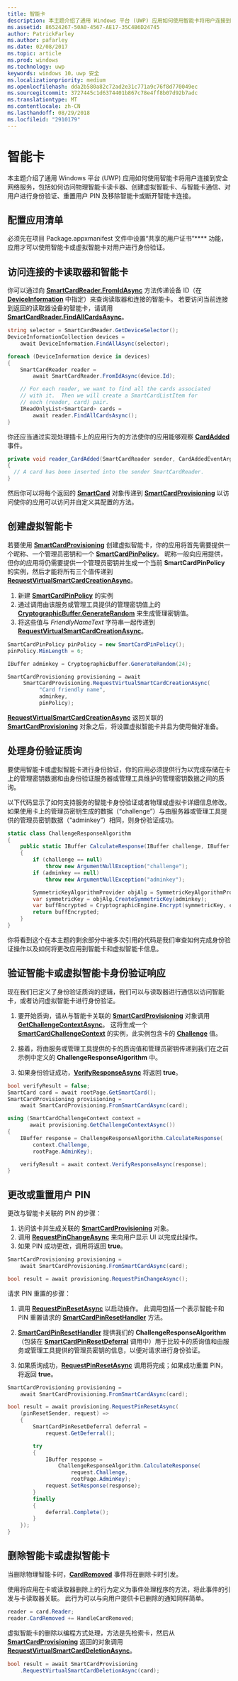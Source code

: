 ```yaml
---
title: 智能卡
description: 本主题介绍了通用 Windows 平台 (UWP) 应用如何使用智能卡将用户连接到安全网络服务，包括如何访问物理智能卡读卡器、创建虚拟智能卡、与智能卡通信、对用户进行身份验证、重置用户 PIN 及移除智能卡或断开智能卡连接。
ms.assetid: 86524267-50A0-4567-AE17-35C4B6D24745
author: PatrickFarley
ms.author: pafarley
ms.date: 02/08/2017
ms.topic: article
ms.prod: windows
ms.technology: uwp
keywords: windows 10，uwp 安全
ms.localizationpriority: medium
ms.openlocfilehash: dda2b580a82c72ad2e31c771a9c76f8d770049ec
ms.sourcegitcommit: 3727445c1d6374401b867c78e4ff8b07d92b7adc
ms.translationtype: MT
ms.contentlocale: zh-CN
ms.lasthandoff: 08/29/2018
ms.locfileid: "2910179"
---
```

# <a name="smart-cards"></a>智能卡




本主题介绍了通用 Windows 平台 (UWP) 应用如何使用智能卡将用户连接到安全网络服务，包括如何访问物理智能卡读卡器、创建虚拟智能卡、与智能卡通信、对用户进行身份验证、重置用户 PIN 及移除智能卡或断开智能卡连接。 

## <a name="configure-the-app-manifest"></a>配置应用清单


必须先在项目 Package.appxmanifest 文件中设置“共享的用户证书”**** 功能，应用才可以使用智能卡或虚拟智能卡对用户进行身份验证。

## <a name="access-connected-card-readers-and-smart-cards"></a>访问连接的卡读取器和智能卡


你可以通过向 [**SmartCardReader.FromIdAsync**](https://msdn.microsoft.com/library/windows/apps/dn263890) 方法传递设备 ID（在 [**DeviceInformation**](https://msdn.microsoft.com/library/windows/apps/br225393) 中指定）来查询读取器和连接的智能卡。 若要访问当前连接到返回的读取器设备的智能卡，请调用 [**SmartCardReader.FindAllCardsAsync**](https://msdn.microsoft.com/library/windows/apps/dn263887)。

```cs
string selector = SmartCardReader.GetDeviceSelector();
DeviceInformationCollection devices =
    await DeviceInformation.FindAllAsync(selector);

foreach (DeviceInformation device in devices)
{
    SmartCardReader reader =
        await SmartCardReader.FromIdAsync(device.Id);

    // For each reader, we want to find all the cards associated
    // with it.  Then we will create a SmartCardListItem for
    // each (reader, card) pair.
    IReadOnlyList<SmartCard> cards =
        await reader.FindAllCardsAsync();
}
```

你还应当通过实现处理插卡上的应用行为的方法使你的应用能够观察 [**CardAdded**](https://msdn.microsoft.com/library/windows/apps/dn263866) 事件。

```cs
private void reader_CardAdded(SmartCardReader sender, CardAddedEventArgs args)
{
  // A card has been inserted into the sender SmartCardReader.
}
```

然后你可以将每个返回的 [**SmartCard**](https://msdn.microsoft.com/library/windows/apps/dn297565) 对象传递到 [**SmartCardProvisioning**](https://msdn.microsoft.com/library/windows/apps/dn263801) 以访问使你的应用可以访问并自定义其配置的方法。

## <a name="create-a-virtual-smart-card"></a>创建虚拟智能卡


若要使用 [**SmartCardProvisioning**](https://msdn.microsoft.com/library/windows/apps/dn263801) 创建虚拟智能卡，你的应用将首先需要提供一个昵称、一个管理员密钥和一个 [**SmartCardPinPolicy**](https://msdn.microsoft.com/library/windows/apps/dn297642)。 昵称一般向应用提供，但你的应用将仍需要提供一个管理员密钥并生成一个当前 **SmartCardPinPolicy** 的实例，然后才能将所有三个值传递到 [**RequestVirtualSmartCardCreationAsync**](https://msdn.microsoft.com/library/windows/apps/dn263830)。

1.  新建 [**SmartCardPinPolicy**](https://msdn.microsoft.com/library/windows/apps/dn297642) 的实例
2.  通过调用由该服务或管理工具提供的管理密钥值上的 [**CryptographicBuffer.GenerateRandom**](https://msdn.microsoft.com/library/windows/apps/br241392) 来生成管理密钥值。
3.  将这些值与 *FriendlyNameText* 字符串一起传递到 [**RequestVirtualSmartCardCreationAsync**](https://msdn.microsoft.com/library/windows/apps/dn263830)。

```cs
SmartCardPinPolicy pinPolicy = new SmartCardPinPolicy();
pinPolicy.MinLength = 6;

IBuffer adminkey = CryptographicBuffer.GenerateRandom(24);

SmartCardProvisioning provisioning = await
     SmartCardProvisioning.RequestVirtualSmartCardCreationAsync(
          "Card friendly name",
          adminkey,
          pinPolicy);
```

[**RequestVirtualSmartCardCreationAsync**](https://msdn.microsoft.com/library/windows/apps/dn263830) 返回关联的 [**SmartCardProvisioning**](https://msdn.microsoft.com/library/windows/apps/dn263801) 对象之后，将设置虚拟智能卡并且为使用做好准备。

## <a name="handle-authentication-challenges"></a>处理身份验证质询


要使用智能卡或虚拟智能卡进行身份验证，你的应用必须提供行为以完成存储在卡上的管理密钥数据和由身份验证服务器或管理工具维护的管理密钥数据之间的质询。

以下代码显示了如何支持服务的智能卡身份验证或者物理或虚拟卡详细信息修改。 如果使用卡上的管理员密钥生成的数据（“challenge”）与由服务器或管理工具提供的管理员密钥数据（“adminkey”）相同，则身份验证成功。

```cs
static class ChallengeResponseAlgorithm
{
    public static IBuffer CalculateResponse(IBuffer challenge, IBuffer adminkey)
    {
        if (challenge == null)
            throw new ArgumentNullException("challenge");
        if (adminkey == null)
            throw new ArgumentNullException("adminkey");

        SymmetricKeyAlgorithmProvider objAlg = SymmetricKeyAlgorithmProvider.OpenAlgorithm(SymmetricAlgorithmNames.TripleDesCbc);
        var symmetricKey = objAlg.CreateSymmetricKey(adminkey);
        var buffEncrypted = CryptographicEngine.Encrypt(symmetricKey, challenge, null);
        return buffEncrypted;
    }
}
```

你将看到这个在本主题的剩余部分中被多次引用的代码是我们审查如何完成身份验证操作以及如何将更改应用到智能卡和虚拟智能卡信息。

## <a name="verify-smart-card-or-virtual-smart-card-authentication-response"></a>验证智能卡或虚拟智能卡身份验证响应


现在我们已定义了身份验证质询的逻辑，我们可以与读取器进行通信以访问智能卡，或者访问虚拟智能卡进行身份验证。

1.  要开始质询，请从与智能卡关联的 [**SmartCardProvisioning**](https://msdn.microsoft.com/library/windows/apps/dn263801) 对象调用 [**GetChallengeContextAsync**](https://msdn.microsoft.com/library/windows/apps/dn263811)。 这将生成一个 [**SmartCardChallengeContext**](https://msdn.microsoft.com/library/windows/apps/dn297570) 的实例，此实例包含卡的 [**Challenge**](https://msdn.microsoft.com/library/windows/apps/dn297578) 值。

2.  接着，将由服务或管理工具提供的卡的质询值和管理员密钥传递到我们在之前示例中定义的 **ChallengeResponseAlgorithm** 中。

3.  如果身份验证成功，[**VerifyResponseAsync**](https://msdn.microsoft.com/library/windows/apps/dn297627) 将返回 **true**。

```cs
bool verifyResult = false;
SmartCard card = await rootPage.GetSmartCard();
SmartCardProvisioning provisioning =
    await SmartCardProvisioning.FromSmartCardAsync(card);

using (SmartCardChallengeContext context =
       await provisioning.GetChallengeContextAsync())
{
    IBuffer response = ChallengeResponseAlgorithm.CalculateResponse(
        context.Challenge,
        rootPage.AdminKey);

    verifyResult = await context.VerifyResponseAsync(response);
}
```

## <a name="change-or-reset-a-user-pin"></a>更改或重置用户 PIN


更改与智能卡关联的 PIN 的步骤：

1.  访问该卡并生成关联的 [**SmartCardProvisioning**](https://msdn.microsoft.com/library/windows/apps/dn263801) 对象。
2.  调用 [**RequestPinChangeAsync**](https://msdn.microsoft.com/library/windows/apps/dn263823) 来向用户显示 UI 以完成此操作。
3.  如果 PIN 成功更改，调用将返回 **true**。

```cs
SmartCardProvisioning provisioning =
    await SmartCardProvisioning.FromSmartCardAsync(card);

bool result = await provisioning.RequestPinChangeAsync();
```

请求 PIN 重置的步骤：

1.  调用 [**RequestPinResetAsync**](https://msdn.microsoft.com/library/windows/apps/dn263825) 以启动操作。 此调用包括一个表示智能卡和 PIN 重置请求的 [**SmartCardPinResetHandler**](https://msdn.microsoft.com/library/windows/apps/dn297701) 方法。
2.  [**SmartCardPinResetHandler**](https://msdn.microsoft.com/library/windows/apps/dn297701) 提供我们的 **ChallengeResponseAlgorithm**（包装在 [**SmartCardPinResetDeferral**](https://msdn.microsoft.com/library/windows/apps/dn297693) 调用中）用于比较卡的质询值和由服务或管理工具提供的管理员密钥的信息，以便对请求进行身份验证。

3.  如果质询成功，[**RequestPinResetAsync**](https://msdn.microsoft.com/library/windows/apps/dn263825) 调用将完成；如果成功重置 PIN，将返回 **true**。

```cs
SmartCardProvisioning provisioning =
    await SmartCardProvisioning.FromSmartCardAsync(card);

bool result = await provisioning.RequestPinResetAsync(
    (pinResetSender, request) =>
    {
        SmartCardPinResetDeferral deferral =
            request.GetDeferral();

        try
        {
            IBuffer response =
                ChallengeResponseAlgorithm.CalculateResponse(
                    request.Challenge,
                    rootPage.AdminKey);
            request.SetResponse(response);
        }
        finally
        {
            deferral.Complete();
        }
    });
}
```

## <a name="remove-a-smart-card-or-virtual-smart-card"></a>删除智能卡或虚拟智能卡


当删除物理智能卡时，[**CardRemoved**](https://msdn.microsoft.com/library/windows/apps/dn263875) 事件将在删除卡时引发。

使用将应用在卡或读取器删除上的行为定义为事件处理程序的方法，将此事件的引发与卡读取器关联。 此行为可以与向用户提供卡已删除的通知同样简单。

```cs
reader = card.Reader;
reader.CardRemoved += HandleCardRemoved;
```

虚拟智能卡的删除以编程方式处理，方法是先检索卡，然后从 [**SmartCardProvisioning**](https://msdn.microsoft.com/library/windows/apps/dn263801) 返回的对象调用 [**RequestVirtualSmartCardDeletionAsync**](https://msdn.microsoft.com/library/windows/apps/dn263850)。

```cs
bool result = await SmartCardProvisioning
    .RequestVirtualSmartCardDeletionAsync(card);
```